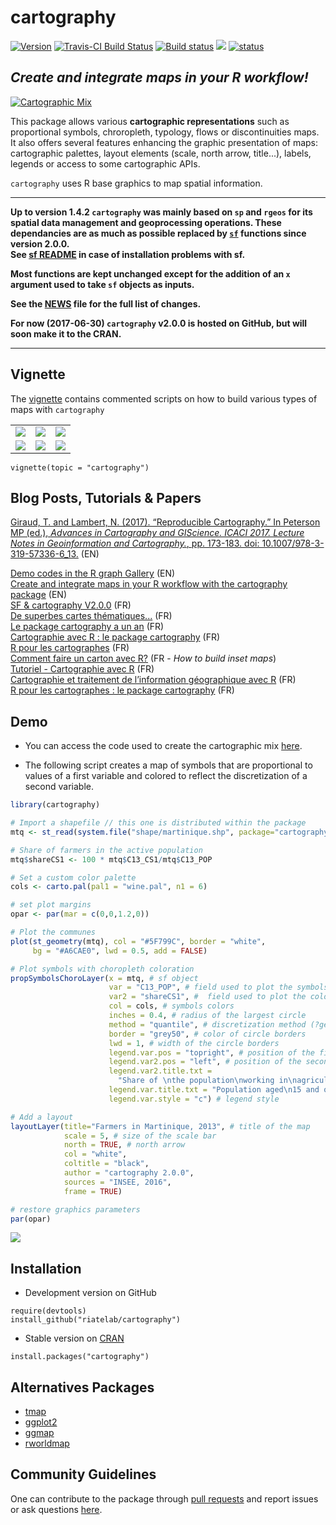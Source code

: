 # cartography

[![Version](http://www.r-pkg.org/badges/version/cartography)](https://CRAN.R-project.org/package=cartography/)
[![Travis-CI Build Status](https://travis-ci.org/riatelab/cartography.svg?branch=master)](https://travis-ci.org/riatelab/cartography)
[![Build status](https://ci.appveyor.com/api/projects/status/9kjyos8jxicc02xs?svg=true)](https://ci.appveyor.com/project/rCarto/cartography)
![](http://cranlogs.r-pkg.org/badges/cartography?color=brightgreen)
[![status](http://joss.theoj.org/papers/0c2d51fc23efb8e1f87d764da8414923/status.svg)](http://joss.theoj.org/papers/0c2d51fc23efb8e1f87d764da8414923)  
 

## *Create and integrate maps in your R workflow!*

[![Cartographic Mix](https://raw.githubusercontent.com/riatelab/cartography/master/img/map8.png "click on the map to see the code")](https://gist.github.com/rCarto/ef52aa4e96a7b628956fbf531143ae68)  

This package allows various **cartographic representations** such as proportional 
symbols, chroropleth, typology, flows or discontinuities maps. It also offers 
several features enhancing the graphic presentation of maps: cartographic palettes, 
layout elements (scale, north arrow, title...), labels, legends or access to 
some cartographic APIs.


`cartography` uses R base graphics to map spatial information.  

-----------

**Up to version 1.4.2 `cartography` was mainly based on `sp` and `rgeos` for its spatial data management and geoprocessing operations. These dependancies are as much as possible replaced by [`sf`](https://github.com/r-spatial/sf) functions since version 2.0.0.**    
**See [sf README](https://github.com/r-spatial/sf) in case of installation problems with sf.**  


**Most functions are kept unchanged except for the addition of an `x` argument used to take `sf` objects as inputs.**  

**See the [NEWS](https://raw.githubusercontent.com/riatelab/cartography/master/NEWS) file for the full list of changes.**   

**For now (2017-06-30) `cartography` v2.0.0 is hosted on GitHub, but will soon make it to the CRAN.** 

-----------



## Vignette
The [vignette](https://CRAN.R-project.org/package=cartography/vignettes/cartography.html) 
contains commented scripts on how to build various types of maps with `cartography`

<table>
<tbody>
<tr>
<td><img src="https://raw.githubusercontent.com/riatelab/cartography/master/img/map1.png" /></td>
<td><img src="https://raw.githubusercontent.com/riatelab/cartography/master/img/map2.png" /></td>
<td><img src="https://raw.githubusercontent.com/riatelab/cartography/master/img/map3.png" /></td>
</tr>
<tr>
<td><img src="https://raw.githubusercontent.com/riatelab/cartography/master/img/map4.png" /></td>
<td><img src="https://raw.githubusercontent.com/riatelab/cartography/master/img/map5.png" /></td>
<td><img src="https://raw.githubusercontent.com/riatelab/cartography/master/img/map6.png" /></td>
</tr>
</tbody>
</table>


```{r}
vignette(topic = "cartography")
```



## Blog Posts, Tutorials & Papers


[Giraud, T. and Lambert, N. (2017). “Reproducible Cartography.” In Peterson MP (ed.), _Advances in Cartography and GIScience. ICACI 2017. Lecture Notes in Geoinformation and Cartography._, pp.
173-183. doi: 10.1007/978-3-319-57336-6_13.](https://github.com/riatelab/ReproducibleCartography)  (EN)    


    
[Demo codes in the R graph Gallery](http://www.r-graph-gallery.com/portfolio/maps/) (EN)    
[Create and integrate maps in your R workflow with the cartography package](http://rgeomatic.hypotheses.org/842) (EN)  
[SF & cartography V2.0.0](https://rgeomatic.hypotheses.org/1149) (FR)  
[De superbes cartes thématiques...](http://rgeomatic.hypotheses.org/1086) (FR)  
[Le package cartography a un an](http://rgeomatic.hypotheses.org/1016) (FR)    
[Cartographie avec R : le package cartography](http://rgeomatic.hypotheses.org/659) (FR)  
[R pour les cartographes](http://neocarto.hypotheses.org/1859) (FR)    
[Comment faire un carton avec R?](http://rgeomatic.hypotheses.org/category/cartography) (FR - *How to build inset maps*)  
[Tutoriel - Cartographie avec R](http://wukan.ums-riate.fr/r2016/) (FR)  
[Cartographie et traitement de l’information géographique avec R](http://wukan.ums-riate.fr/RUSS/RUSS_2016/) (FR)  
[R pour les cartographes : le package cartography](https://osgeo-fr.github.io/presentations_foss4gfr/2016/J1/R_Cartography_T_Giraud_FOSS4G-fr-2016/FOSS4G-fr-2016.html) (FR)


## Demo

* You can access the code used to create the cartographic mix [here](https://gist.github.com/rCarto/ef52aa4e96a7b628956fbf531143ae68).  

* The following script creates a map of symbols that are proportional to values of a 
first variable and colored to reflect the discretization of a second variable.  

```r
library(cartography)

# Import a shapefile // this one is distributed within the package
mtq <- st_read(system.file("shape/martinique.shp", package="cartography"))

# Share of farmers in the active population
mtq$shareCS1 <- 100 * mtq$C13_CS1/mtq$C13_POP

# Set a custom color palette
cols <- carto.pal(pal1 = "wine.pal", n1 = 6)

# set plot margins
opar <- par(mar = c(0,0,1.2,0))

# Plot the communes
plot(st_geometry(mtq), col = "#5F799C", border = "white", 
     bg = "#A6CAE0", lwd = 0.5, add = FALSE)

# Plot symbols with choropleth coloration
propSymbolsChoroLayer(x = mtq, # sf object 
                      var = "C13_POP", # field used to plot the symbols sizes
                      var2 = "shareCS1", #  field used to plot the colors
                      col = cols, # symbols colors
                      inches = 0.4, # radius of the largest circle
                      method = "quantile", # discretization method (?getBreaks)
                      border = "grey50", # color of circle borders
                      lwd = 1, # width of the circle borders
                      legend.var.pos = "topright", # position of the first legend
                      legend.var2.pos = "left", # position of the second legend
                      legend.var2.title.txt =  
                        "Share of \nthe population\nworking in\nagriculture (%)", 
                      legend.var.title.txt = "Population aged\n15 and over",
                      legend.var.style = "c") # legend style

# Add a layout
layoutLayer(title="Farmers in Martinique, 2013", # title of the map
            scale = 5, # size of the scale bar
            north = TRUE, # north arrow
            col = "white",
            coltitle = "black",
            author = "cartography 2.0.0",  
            sources = "INSEE, 2016",
            frame = TRUE)

# restore graphics parameters
par(opar)
```
![](https://raw.githubusercontent.com/riatelab/cartography/master/img/map7.png)


## Installation
* Development version on GitHub
```{r}
require(devtools)
install_github("riatelab/cartography")
```

* Stable version on [CRAN](https://CRAN.R-project.org/package=cartography/)
```{r}
install.packages("cartography")
```



## Alternatives Packages
* [tmap](https://github.com/mtennekes/tmap)    
* [ggplot2](https://github.com/tidyverse/ggplot2)     
* [ggmap](https://github.com/dkahle/ggmap)    
* [rworldmap](https://github.com/AndySouth/rworldmap/)


## Community Guidelines

One can contribute to the package through [pull requests](https://github.com/riatelab/cartography/pulls) and report issues or ask questions [here](https://github.com/riatelab/cartography/issues).




